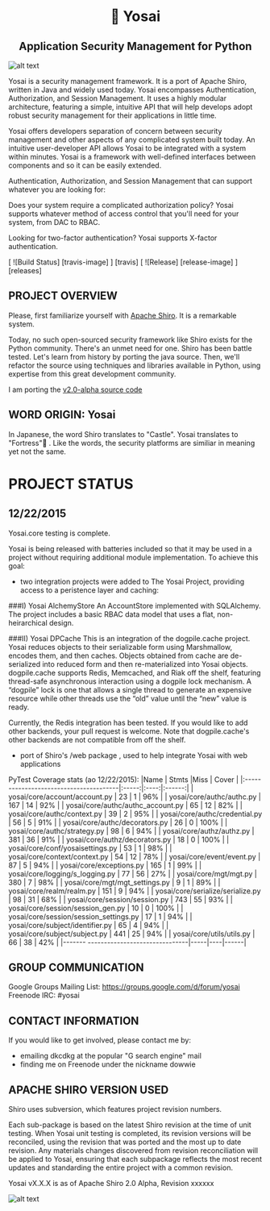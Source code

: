 <h1 align=center>🏯 Yosai</h1>
<h2 align=center>Application Security Management for Python</h2>

![alt text](http://i.imgur.com/QDhDfKN.jpg "Yosai 🏯 ")

Yosai is a security management framework.   It is a port of Apache Shiro,  written in Java and widely used today.
Yosai encompasses Authentication, Authorization, and Session Management.  It uses a highly modular architecture,
featuring a simple, intuitive API that will help develops adopt robust security management for their applications in little time.

Yosai offers developers separation of concern between security management and other aspects of any complicated system built today.  An intuitive user-developer API allows Yosai to be integrated with a system within minutes.  Yosai is a framework with well-defined interfaces between components and so it can be easily extended.

Authentication, Authorization, and Session Management that can support whatever you are looking for:

Does your system require a complicated authorization policy? Yosai supports whatever method of access control that you'll need for your system, from DAC to RBAC.

Looking for two-factor authentication?  Yosai supports X-factor authentication.

[ ![Build Status] [travis-image] ] [travis]
[ ![Release] [release-image] ] [releases]


PROJECT OVERVIEW
-----------------------------------------------------------------------
Please, first familiarize yourself with [Apache Shiro](http://shiro.apache.org/).  It is a remarkable system.

Today, no such open-sourced security framework like Shiro exists for the Python community.  There's an unmet need for one.  Shiro has been battle tested.  Let's learn from history by porting the java source.  Then, we'll refactor the source using techniques and libraries available in Python, using expertise from this great development community.

I am porting the [v2.0-alpha source code](http://svn.apache.org/repos/asf/shiro/branches/2.0-api-design-changes/)


WORD ORIGIN:  Yosai
-----------------------------------------------------------------------
In Japanese, the word Shiro translates to "Castle".  Yosai translates to "Fortress"🏯  . Like the words, the security platforms are similiar in meaning yet not the same.



PROJECT STATUS
==============

12/22/2015
---------------------
Yosai.core testing is complete.

Yosai is being released with batteries included so that it may be used in a 
project without requiring additional module implementation.  To achieve this goal:

* two integration projects were added to The Yosai Project, providing
access to a peristence layer and caching: 

###I) Yosai AlchemyStore
An AccountStore implemented with SQLAlchemy.  The project includes a 
basic RBAC data model that uses a flat, non-heirarchical design.  

###II) Yosai DPCache
This is an integration of the dogpile.cache project.  Yosai reduces objects
to their serializable form using Marshmallow, encodes them, and then caches.
Objects obtained from cache are de-serialized into reduced form and then 
re-materialized into Yosai objects.  dogpile.cache supports Redis, Memcached,
and Riak off the shelf, featuring thread-safe asynchronous interaction using a
dogpile lock mechanism.  A “dogpile” lock is one that allows a single thread to
generate an expensive resource while other threads use the “old” value until
the “new” value is ready.

Currently, the Redis integration has been tested.  If you would like to 
add other backends, your pull request is welcome.  Note that dogpile.cache's
other backends are not compatible from off the shelf.

* port of Shiro's /web package , used to help integrate Yosai with web applications

PyTest Coverage stats (ao 12/22/2015):
|Name                                    | Stmts |Miss  | Cover |
|:---------------------------------------|:-----:|:----:|:------:|
| yosai/core/account/account.py          | 23  | 1  | 96%  |
| yosai/core/authc/authc.py              | 167 | 14 | 92%  |
| yosai/core/authc/authc_account.py      | 65  | 12 | 82%  |
| yosai/core/authc/context.py            | 39  | 2  | 95%  |
| yosai/core/authc/credential.py         | 56  | 5  | 91%  |
| yosai/core/authc/decorators.py         | 26  | 0  | 100% |
| yosai/core/authc/strategy.py           | 98  | 6  | 94%  |
| yosai/core/authz/authz.py              | 381 | 36 | 91%  |
| yosai/core/authz/decorators.py         | 18  | 0  | 100% |
| yosai/core/conf/yosaisettings.py       | 53  | 1  | 98%  |
| yosai/core/context/context.py          | 54  | 12 | 78%  |
| yosai/core/event/event.py              | 87  | 5  | 94%  |
| yosai/core/exceptions.py               | 165 | 1  | 99%  |
| yosai/core/logging/s_logging.py        | 77  | 56 | 27%  |
| yosai/core/mgt/mgt.py                  | 380 | 7  | 98%  |
| yosai/core/mgt/mgt_settings.py         | 9   | 1  | 89%  |
| yosai/core/realm/realm.py              | 151 | 9  | 94%  |
| yosai/core/serialize/serialize.py      | 98  | 31 | 68%  |
| yosai/core/session/session.py          | 743 | 55 | 93%  |
| yosai/core/session/session_gen.py      | 10  | 0  | 100% |
| yosai/core/session/session_settings.py | 17  | 1  | 94%  |
| yosai/core/subject/identifier.py       | 65  | 4  | 94%  |
| yosai/core/subject/subject.py          | 441 | 25 | 94%  |
| yosai/core/utils/utils.py              | 66  | 38 | 42%  |
|-------  -------------------------------|-----|----|------|





GROUP COMMUNICATION
-----------------------------------------------------------------------
Google Groups Mailing List:  https://groups.google.com/d/forum/yosai
Freenode IRC:  #yosai


CONTACT INFORMATION
-----------------------------------------------------------------------
If you would like to get involved, please contact me by:
- emailing dkcdkg at the popular "G search engine" mail
- finding me on Freenode under the nickname dowwie


APACHE SHIRO VERSION USED
-----------------------------------------------------------------------
Shiro uses subversion, which features project revision numbers.

Each sub-package is based on the latest Shiro revision at the time of unit testing.
When Yosai unit testing is completed, its revision versions will be reconciled,
using the revision that was ported and the most up to date revision.
Any materials changes discovered from revision reconciliation will be
applied to Yosai, ensuring that each subpackage reflects the most recent updates
and standarding the entire project with a common revision.

Yosai vX.X.X is as of Apache Shiro 2.0 Alpha, Revision xxxxxx


![alt text](http://i.imgur.com/Wf9UGVY.jpg "Join the Project!")

